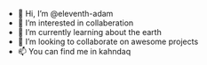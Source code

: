 - 👋 Hi, I’m @eleventh-adam
- 👀 I’m interested in collaberation
- 🌱 I’m currently learning about the earth
- 💞️ I’m looking to collaborate on awesome projects
- 📫 You can find me in kahndaq

<!---
eleventh-adam/eleventh-adam is a ✨ special ✨ repository because its `README.md` (this file) appears on your GitHub profile.
You can click the Preview link to take a look at your changes.
--->
